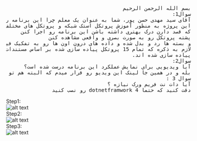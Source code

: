 <pre dir="auto">
بسم الله الرحمن الرحیم
سوال1:
آقای سید مهدی حسن پور، شما به عنوان یک معلم چرا این برنامه را توسعه دادین؟
این پروژه به منظور آموزش پروتکل استک شبکه و پروتکل های مختلف اون نوشته شده تا دانشجو ها و دانش آموز های عزیزی
که قصد دارن درک بهتری داشته باشن این برنامه رو اجرا کنن 
پشته پروتکل رو به صورت بصری و واقعی مشاهده کنن 
و بسته ها رد و بدل شده و داده های درون اون ها رو به تفکیک فیلد ها به درستی ببینن .
لازم به ذکره که تمام 15 پروتکل پیاده سازی شده بر اساس مستندات IETF
پیاده سازی شده اند.
سوال2:
آیا ویدیویی برای نمایش عملکرد این برنامه درست شده است؟
بله و در همین جا لینک این ویدیو رو قرار میدم که البته هم تو آپارات و هم تو یوتوب  هم ذخیره میکنم
سوال 3 :
آیا دات نت فریم ورک نیازه ؟
دقت کنید که حتما dotnetframwork 4 رو نصب کنید
</pre>

Step1:
<br>
![alt text](https://github.com/SeyyedMahdiHP/MyOtherProjects/blob/master/PacketAnalyzer/GUIPacketAnalyzer(WithProtocolStack)/startup.PNG "Step1: Program Started")
<br>
Step2:
<br>
![alt text](https://github.com/SeyyedMahdiHP/MyOtherProjects/blob/master/PacketAnalyzer/GUIPacketAnalyzer(WithProtocolStack)/selectNIC.PNG "Select one NetworkCardInterface to start listening")
<br>
Step3:
<br>
![alt text](https://github.com/SeyyedMahdiHP/MyOtherProjects/blob/master/PacketAnalyzer/GUIPacketAnalyzer(WithProtocolStack)/pktanz.PNG "Listen Started")
